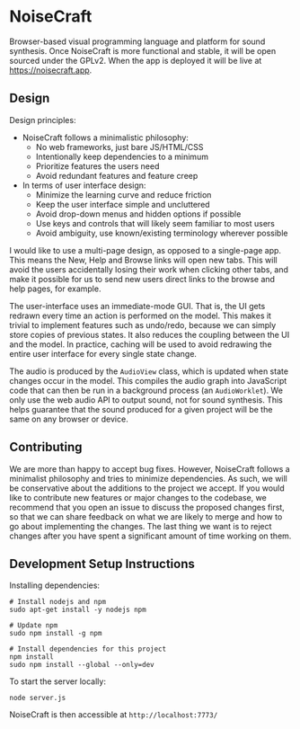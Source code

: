 # NoiseCraft

Browser-based visual programming language and platform for sound synthesis.
Once NoiseCraft is more functional and stable, it will be open sourced under the GPLv2.
When the app is deployed it will be live at https://noisecraft.app.

## Design

Design principles:
- NoiseCraft follows a minimalistic philosophy:
  - No web frameworks, just bare JS/HTML/CSS
  - Intentionally keep dependencies to a minimum
  - Prioritize features the users need
  - Avoid redundant features and feature creep
- In terms of user interface design:
  - Minimize the learning curve and reduce friction
  - Keep the user interface simple and uncluttered
  - Avoid drop-down menus and hidden options if possible
  - Use keys and controls that will likely seem familiar to most users
  - Avoid ambiguity, use known/existing terminology wherever possible

I would like to use a multi-page design, as opposed to a single-page app. This means
the New, Help and Browse links will open new tabs. This will avoid the users accidentally
losing their work when clicking other tabs, and make it possible for us to send new users
direct links to the browse and help pages, for example.

The user-interface uses an immediate-mode GUI. That is, the UI gets redrawn every time
an action is performed on the model. This makes it trivial to implement features such
as undo/redo, because we can simply store copies of previous states. It also reduces
the coupling between the UI and the model. In practice, caching will be used to avoid
redrawing the entire user interface for every single state change.

The audio is produced by the `AudioView` class, which is updated when state changes
occur in the model. This compiles the audio graph into JavaScript code that can then
be run in a background process (an `AudioWorklet`). We only use the web audio API
to output sound, not for sound synthesis. This helps guarantee that the sound
produced for a given project will be the same on any browser or device.

## Contributing

We are more than happy to accept bug fixes. However, NoiseCraft follows
a minimalist philosophy and tries to minimize dependencies. As such, we will 
be conservative about the additions to the project we accept. If you would
like to contribute new features or major changes to the codebase, we
recommend that you open an issue to discuss the proposed changes first, so
that we can share feedback on what we are likely to merge and how to go
about implementing the changes. The last thing we want is to reject changes
after you have spent a significant amount of time working on them.

## Development Setup Instructions

Installing dependencies:

```
# Install nodejs and npm
sudo apt-get install -y nodejs npm

# Update npm
sudo npm install -g npm

# Install dependencies for this project
npm install
sudo npm install --global --only=dev
```

To start the server locally:

```
node server.js
```

NoiseCraft is then accessible at `http://localhost:7773/`
